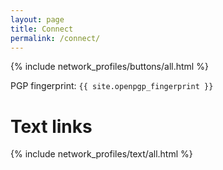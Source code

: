 ```yaml
---
layout: page
title: Connect
permalink: /connect/
---
```


{% include network_profiles/buttons/all.html %}

PGP fingerprint: `{{ site.openpgp_fingerprint }}`

# Text links

{% include network_profiles/text/all.html %}
